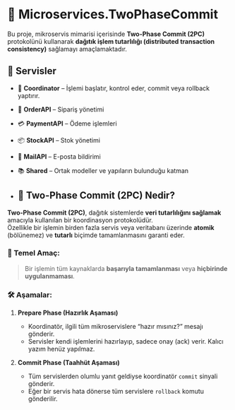 ﻿# 🧩 Microservices.TwoPhaseCommit

Bu proje, mikroservis mimarisi içerisinde **Two-Phase Commit (2PC)** protokolünü kullanarak **dağıtık işlem tutarlılığı (distributed transaction consistency)** sağlamayı amaçlamaktadır.

## 🧱 Servisler

- 🧭 **Coordinator** – İşlemi başlatır, kontrol eder, commit veya rollback yaptırır.
- 🛒 **OrderAPI** – Sipariş yönetimi
- 💳 **PaymentAPI** – Ödeme işlemleri
- 📦 **StockAPI** – Stok yönetimi
- 📩 **MailAPI** – E-posta bildirimi
- 📚 **Shared** – Ortak modeller ve yapıların bulunduğu katman


- ## 🧩 Two-Phase Commit (2PC) Nedir?

**Two-Phase Commit (2PC)**, dağıtık sistemlerde **veri tutarlılığını sağlamak** amacıyla kullanılan bir koordinasyon protokolüdür.  
Özellikle bir işlemin birden fazla servis veya veritabanı üzerinde **atomik** (bölünemez) ve **tutarlı** biçimde tamamlanmasını garanti eder.

### 🎯 Temel Amaç:
> Bir işlemin tüm kaynaklarda **başarıyla tamamlanması** veya **hiçbirinde uygulanmaması**.

### 🛠️ Aşamalar:

1. **Prepare Phase (Hazırlık Aşaması)**  
   - Koordinatör, ilgili tüm mikroservislere “hazır mısınız?” mesajı gönderir.  
   - Servisler kendi işlemlerini hazırlayıp, sadece onay (ack) verir. Kalıcı yazım henüz yapılmaz.

2. **Commit Phase (Taahhüt Aşaması)**  
   - Tüm servislerden olumlu yanıt geldiyse koordinatör `commit` sinyali gönderir.  
   - Eğer bir servis hata dönerse tüm servislere `rollback` komutu gönderilir.
